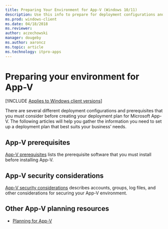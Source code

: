 ```yaml
---
title: Preparing Your Environment for App-V (Windows 10/11)
description: Use this info to prepare for deployment configurations and prerequisites for Microsoft Application Virtualization (App-V).
ms.prod: windows-client
ms.date: 04/18/2018
ms.reviewer: 
author: aczechowski
manager: dougeby
ms.author: aaroncz
ms.topic: article
ms.technology: itpro-apps
---
```


# Preparing your environment for App-V

[!INCLUDE [Applies to Windows client versions](../includes/applies-to-windows-client-versions.md)]

There are several different deployment configurations and prerequisites that you must consider before creating your deployment plan for Microsoft App-V. The following articles will help you gather the information you need to set up a deployment plan that best suits your business’ needs.

## App-V prerequisites

[App-V prerequisites](appv-prerequisites.md) lists the prerequisite software that you must install before installing App-V.

## App-V security considerations

[App-V security considerations](appv-security-considerations.md) describes accounts, groups, log files, and other considerations for securing your App-V environment.

## Other App-V planning resources

* [Planning for App-V](appv-planning-for-appv.md)
